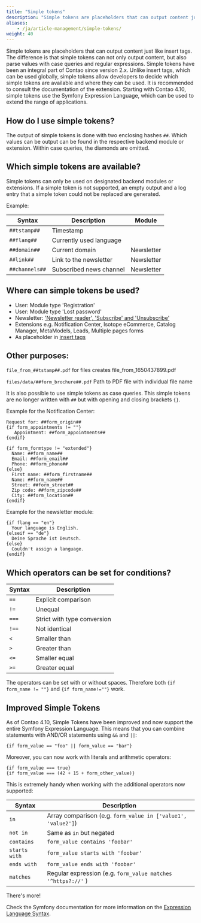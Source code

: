 ```yaml
---
title: "Simple tokens"
description: "Simple tokens are placeholders that can output content just like insert tags."
aliases:
    - /ja/article-management/simple-tokens/
weight: 40
---
```


Simple tokens are placeholders that can output content just like insert tags. The difference is that simple tokens can not only output content, but also parse values with case queries and regular expressions. Simple tokens have been an integral part of Contao since version 2.x. Unlike insert tags, which can be used globally, simple tokens allow developers to decide which simple tokens are available and where they can be used. It is recommended to consult the documentation of the extension. Starting with Contao 4.10, simple tokens use the Symfony Expression Language, which can be used to extend the range of applications.

## How do I use simple tokens?

The output of simple tokens is done with two enclosing hashes `##`. Which values can be output can be found in the respective backend module or extension. Within case queries, the diamonds are omitted.

## Which simple tokens are available?

Simple tokens can only be used on designated backend modules or extensions. If a simple token is not supported, an empty output and a log entry that a simple token could not be replaced are generated.

Example:

| Syntax              | Description                                               | Module                       |
| --------------------| --------------------------------------------------------- | --------------------------- |
| `##tstamp##`        | Timestamp                                                 |                             |
| `##flang##`         | Currently used language                                   |                             |
| `##domain##`        | Current domain                                            | Newsletter                  |
| `##link##`          | Link to the newsletter                                    | Newsletter                  |
| `##channels##`      | Subscribed news channel                                   | Newsletter                  |


## Where can simple tokens be used?

- User: Module type 'Registration'
- User: Module type 'Lost password'
- Newsletter: ['Newsletter reader', 'Subscribe' and 'Unsubscribe'](https://docs.contao.org/manual/en/core-extensions/newsletter/newsletter-management/#personalizing-the-newsletter)
- Extensions e.g. Notification Center, Isotope eCommerce, Catalog Manager, MetaModels, Leads, Multiple pages forms
- As placeholder in [insert tags](https://docs.contao.org/manual/en/article-management/insert-tags/#miscellaneous)


## Other purposes:

`file_from_##tstamp##.pdf` for files creates file_from_1650437899.pdf

`files/data/##form_brochure##.pdf` Path to PDF file with individual file name

It is also possible to use simple tokens as case queries. This simple tokens are no longer written with `##` but with opening and closing brackets `{}`.

Example for the Notification Center:

```
Request for: ##form_origin##
{if form_appointments != ""}
   Appointment: ##form_appointments##
{endif}

{if form_formtype != "extended"}
  Name: ##form_name##
  Email: ##form_email##
  Phone: ##form_phone##
{else}
  First name: ##form_firstname##
  Name: ##form_name##
  Street: ##form_street##
  Zip code: ##form_zipcode##
  City: ##form_location##
{endif}
```

Example for the newsletter module:

```
{if flang == "en"}
  Your language is English.
{elseif == "de"}
  Deine Sprache ist Deutsch.
{else}
  Couldn't assign a language.
{endif}
```


## Which operators can be set for conditions?

| Syntax      | Description                   |
| ----------- | ------------------------------|
| `==`        | Explicit comparison           |
| `!=`        | Unequal                       |
| `===`       | Strict with type conversion   |
| `!==`       | Not identical                 |
| `<`         | Smaller than                  |
| `>`         | Greater than                  |
| `<=`        | Smaller equal                 |
| `>=`        | Greater equal                 |

The operators can be set with or without spaces. Therefore both `{if form_name != ""}` and `{if form_name!=""}` work.

## Improved Simple Tokens

As of Contao 4.10, Simple Tokens have been improved and now support the entire Symfony Expression Language.
This means that you can combine statements with AND/OR statements using `&&` and `||`:

`{if form_value == "foo" || form_value == "bar"}`

Moreover, you can now work with literals and arithmetic operators:

```
{if form_value === true}
{if form_value === (42 + 15 + form_other_value)}
```

This is extremely handy when working with the additional operators now supported:

| Syntax        | Description                                                  |
|---------------|--------------------------------------------------------------|
| `in`          | Array comparison (e.g. `form_value in ['value1', 'value2']`) |
| `not in`      | Same as `in` but negated                                     |
| `contains`    | `form_value contains 'foobar'`                               |
| `starts with` | `form_value starts with 'foobar'`                            |
| `ends with`   | `form_value ends with 'foobar'`                              |
| `matches`     | Regular expression (e.g. `form_value matches '^https?://'` ) |

There's more!

Check the Symfony documentation for more information on the [Expression Language Syntax][Expression_Language_Syntax].

[Expression_Language_Syntax]: https://symfony.com/doc/current/components/expression_language/syntax.html
